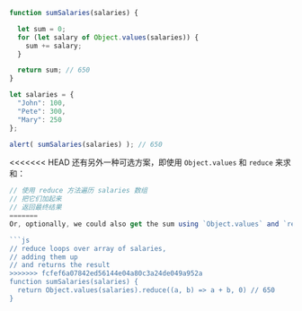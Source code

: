 ```js run demo
function sumSalaries(salaries) {

  let sum = 0;
  for (let salary of Object.values(salaries)) {
    sum += salary;
  }

  return sum; // 650
}

let salaries = {
  "John": 100,
  "Pete": 300,
  "Mary": 250
};

alert( sumSalaries(salaries) ); // 650
```
<<<<<<< HEAD
还有另外一种可选方案，即使用 `Object.values` 和 `reduce` 来求和：

```js
// 使用 reduce 方法遍历 salaries 数组
// 把它们加起来
// 返回最终结果
=======
Or, optionally, we could also get the sum using `Object.values` and `reduce`:

```js
// reduce loops over array of salaries,
// adding them up
// and returns the result
>>>>>>> fcfef6a07842ed56144e04a80c3a24de049a952a
function sumSalaries(salaries) {
  return Object.values(salaries).reduce((a, b) => a + b, 0) // 650
}
```
